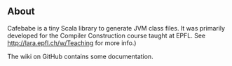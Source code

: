 About
-----

Cafebabe is a tiny Scala library to generate JVM class files. It was primarily
developed for the Compiler Construction course taught at EPFL. See
http://lara.epfl.ch/w/Teaching for more info.)

The wiki on GitHub contains some documentation.
